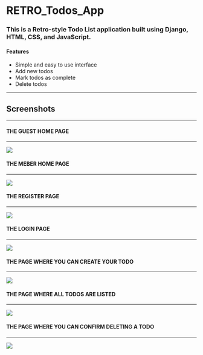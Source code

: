 # RETRO_Todos_App
<h3>This is a Retro-style Todo List application built using Django, HTML, CSS, and JavaScript.</h3>
<h4>Features</h4>
<ul>
<li>Simple and easy to use interface</li>
<li>Add new todos</li>
<li>Mark todos as complete</li>
<li>Delete todos</li>
</ul>
<hr>
<h2>Screenshots</h2>
<hr>
<h4>THE GUEST HOME PAGE</h4>
<hr>
<img src="https://user-images.githubusercontent.com/101170188/228862343-6042647c-79af-4601-9e20-b4e7ab9ce22c.jpg">
<h4>THE MEBER HOME PAGE</h4>
<hr>
<img src="https://user-images.githubusercontent.com/101170188/228862361-a3a5090d-1b23-4c4d-b28b-1276f157403b.jpg">
<h4>THE REGISTER PAGE</h4>
<hr>
<img src="https://user-images.githubusercontent.com/101170188/228862385-26df90c8-1e60-416d-a82c-8c87f1fddbbc.jpg">
<h4>THE LOGIN PAGE</h4>
<hr>
<img src="https://user-images.githubusercontent.com/101170188/228862401-49c9bf09-316b-46c1-ad2d-8cac0f848c0e.jpg">
<h4>THE PAGE WHERE YOU CAN CREATE YOUR TODO</h4>
<hr>
<img src="https://user-images.githubusercontent.com/101170188/228862463-77ad5890-b3cd-4b9c-bbcf-9f8417fa1653.jpg">
<h4>THE PAGE WHERE ALL TODOS ARE LISTED</h4>
<hr>
<img src="https://user-images.githubusercontent.com/101170188/228862496-d903a2aa-c1dd-4709-9542-445ad103f238.jpg">
<h4>THE PAGE WHERE YOU CAN CONFIRM DELETING A TODO</h4>
<hr>
<img src="https://user-images.githubusercontent.com/101170188/228862512-165afc24-f7f0-452a-a18d-f674c6c30dee.jpg">
